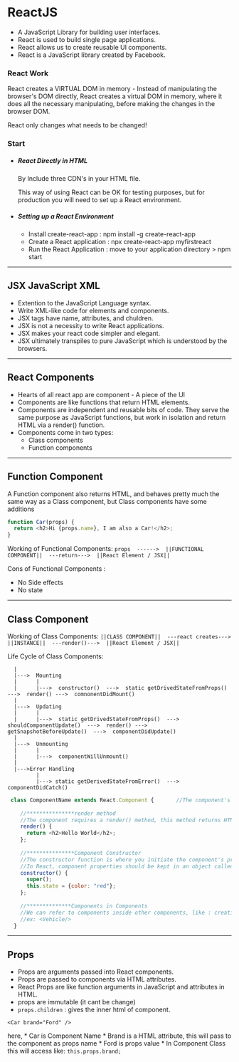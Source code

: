 # ReactJS

* A JavaScript Library for building user interfaces.
* React is used to build single page applications.
* React allows us to create reusable UI components.
* React is a JavaScript library created by Facebook.

### React Work

React creates a VIRTUAL DOM in memory - Instead of manipulating the browser's DOM directly, React creates a virtual DOM in memory, where it does all the necessary manipulating, before making the changes in the browser DOM.<br>

React only changes what needs to be changed!
  
### Start

* ##### React Directly in HTML
  By Include three CDN's in your HTML file.<br>
  
  This way of using React can be OK for testing purposes, but for production you will need to set up a React environment.
  
* ##### Setting up a React Environment
  * Install create-react-app : npm install -g create-react-app
  * Create a React application : npx create-react-app myfirstreact
  * Run the React Application : move to your application directory > npm start

---

## JSX JavaScript XML

* Extention to the JavaScript Language syntax.
* Write XML-like code for elements and components.
* JSX tags have name, attributes, and chuldren.
* JSX is not a necessity to write React applications.
* JSX makes your react code simpler and elegant.
* JSX ultimately transpiles to pure JavaScript which is understood by the browsers.

---

## React Components

* Hearts of all react app are component - A piece of the UI
* Components are like functions that return HTML elements.
* Components are independent and reusable bits of code. They serve the same purpose as JavaScript functions, but work in isolation and return HTML via a render() function.
* Components come in two types: 
    * Class components
    * Function components

---

## Function Component

A Function component also returns HTML, and behaves pretty much the same way as a Class component, but Class components have some additions

```js
function Car(props) {
  return <h2>Hi {props.name}, I am also a Car!</h2>;
}
```

Working of Functional Components:  `props  ------>  ||FUNCTIONAL COMPONENT||  ---return--->  ||React Element / JSX||`

Cons of Functional  Components :   
* No Side effects
* No state

---

## Class Component

Working of Class Components:  `||CLASS COMPONENT||  ---react creates--->  ||INSTANCE||  ---render()--->  ||React Element / JSX||`

Life Cycle of Class Components:
```
  |
  |--->  Mounting
  |      |
  |      |--->  constructor()  --->  static getDrivedStateFromProps()  --->  render() --->  comnonentDidMount()
  |
  |--->  Updating
  |      |
  |      |--->  static getDrivedStateFromProps()  --->  shouldComponentUpdate()  --->  render() --->  getSnapshotBeforeUpdate()  --->  componentDidUpdate()
  |
  |--->  Unmounting
  |      |
  |      |--->  componentWillUnmount()
  |
  |--->Error Handling
         |
         |---> static getDerivedStateFromError()  --->  componentDidCatch()
```

```js
 class ComponentName extends React.Component {       //The component's name must start with an upper case letter nd must extends React.Component.
    
    //***************render method
    //The component requires a render() method, this method returns HTML.
    render() { 
      return <h2>Hello World</h2>;
    };
    
    //***************Component Constructor
    //The constructor function is where you initiate the component's properties.
    //In React, component properties should be kept in an object called state.
    constructor() {
      super();
      this.state = {color: "red"};
    };
    
    //**************Components in Components
    //We can refer to components inside other components, like : creating object of some other class. 
    //ex: <Vehicle/> 
  }
```

---

## Props

* Props are arguments passed into React components.
* Props are passed to components via HTML attributes.
* React Props are like function arguments in JavaScript and attributes in HTML.
* props are immutable (it cant be change)
* `props.children` : gives the inner html of component.
  
  
```
<Car brand="Ford" />
```
  here,
    * Car is Component Name
    * Brand is a HTML attribute, this will pass to the component as props name
    * Ford is props value 
    * In Component Class this will access like: `this.props.brand;`
